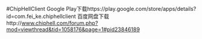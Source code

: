 #ChipHellClient
Google Play下载https://play.google.com/store/apps/details?id=com.fei_ke.chiphellclient
百度网盘下载http://www.chiphell.com/forum.php?mod=viewthread&tid=1058176&page=1#pid23846189
